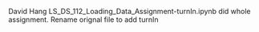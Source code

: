 David Hang LS_DS_112_Loading_Data_Assignment-turnIn.ipynb
did whole assignment. Rename orignal file to add turnIn
